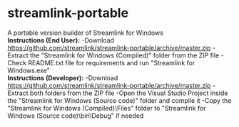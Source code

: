 # streamlink-portable
A portable version builder of Streamlink for Windows
<br>
<B>Instructions (End User):</B>
-Download https://github.com/streamlink/streamlink-portable/archive/master.zip
-Extract the "Streamlink for Windows (Compiled)" folder from the ZIP file
-Check README.txt file for requirements and run "Streamlink for Windows.exe"
<br>
<B>Instructions (Developer):</B>
-Download https://github.com/streamlink/streamlink-portable/archive/master.zip
-Extract both folders from the ZIP file
-Open the Visual Studio Project inside the "Streamlink for Windows (Source code)" folder and compile it
-Copy the "Streamlink for Windows (Compiled)\Files" folder to "Streamlink for Windows (Source code)\bin\Debug" if needed

